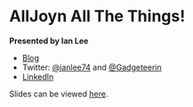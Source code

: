 AllJoyn All The Things!
=======================

**Presented by Ian Lee**
* [Blog](http://ianlee.info)
* Twitter: [@ianlee74](http://twitter.com/ianlee74) and [@Gadgeteerin](http://twitter.com/gadgeteerin)
* [LinkedIn](http://www.linkedin.com/in/rianlee)

Slides can be viewed [here](http://prezi.com/ulbk9pslptib/?utm_campaign=share&utm_medium=copy).
